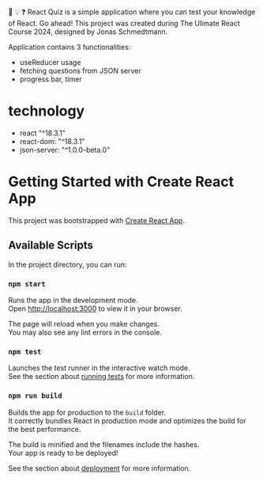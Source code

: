 🧠 💡 ❓ React Quiz is a simple application where you can test your knowledge of React. Go ahead!
This project was created during The Ulimate React Course 2024, designed by Jonas Schmedtmann.

Application contains 3 functionalities:

- useReducer usage
- fetching questions from JSON server
- progress bar, timer

# technology

- react "^18.3.1"
- react-dom: "^18.3.1"
- json-server: "^1.0.0-beta.0"

# Getting Started with Create React App

This project was bootstrapped with [Create React App](https://github.com/facebook/create-react-app).

## Available Scripts

In the project directory, you can run:

### `npm start`

Runs the app in the development mode.\
Open [http://localhost:3000](http://localhost:3000) to view it in your browser.

The page will reload when you make changes.\
You may also see any lint errors in the console.

### `npm test`

Launches the test runner in the interactive watch mode.\
See the section about [running tests](https://facebook.github.io/create-react-app/docs/running-tests) for more information.

### `npm run build`

Builds the app for production to the `build` folder.\
It correctly bundles React in production mode and optimizes the build for the best performance.

The build is minified and the filenames include the hashes.\
Your app is ready to be deployed!

See the section about [deployment](https://facebook.github.io/create-react-app/docs/deployment) for more information.
